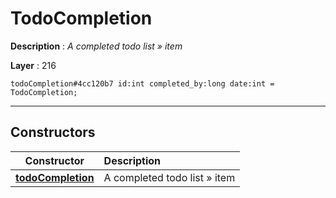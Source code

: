 # TodoCompletion

**Description** : *A completed todo list &raquo; item*

**Layer** : 216

```tl
todoCompletion#4cc120b7 id:int completed_by:long date:int = TodoCompletion;
```

---

## Constructors

| Constructor | Description |
| :---: | :--- |
| [**todoCompletion**](constructor/todoCompletion) | A completed todo list » item |